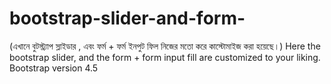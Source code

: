 # bootstrap-slider-and-form-
(এখানে  বুটস্ট্র্যাপ স্লাইডার , এবং ফর্ম + ফর্ম ইনপুট ফিল নিজের মতো করে কাস্টোমাইজ করা হয়েছে।)
Here the bootstrap slider, and the form + form input fill are customized to your liking.
Bootstrap version 4.5
